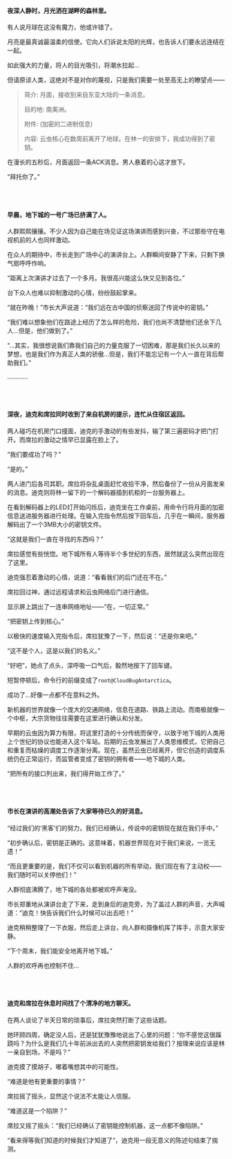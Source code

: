 #### 夜深人静时，月光洒在湖畔的森林里。

有人说月球在这没有魔力，他或许错了。

月亮是最真诚最温柔的信使。它向人们诉说太阳的光辉，也告诉人们要永远连结在一起。

如此强大的力量，将人的目光吸引，将潮水拉起…

但请原谅人类，这绝对不是对你的蔑视，只是我们需要一处至高无上的瞭望点——

> 简介: 月面，接收到来自东亚大陆的一条消息。
>
> 目的地: 南美洲。
>
> 附件: (加密的二进制信息)
>
> 内容: 云虫核心在数周前离开了地球。在林一的安排下，我成功得到了密钥。

在漫长的五秒后，月面返回一条ACK消息。男人悬着的心这才放下。

“拜托你了。”

<br><br>

#### 早晨，地下城的一号广场已挤满了人。

人群熙熙攘攘。不少人因为自己能在场见证这场演讲而感到兴奋，不过那些守在电视机前的人也同样激动。

在众人的期待中，市长走到广场中心的演讲台上。人群瞬间安静了下来，只剩下换气扇呼呼作响。

“距离上次演讲才过去了一个多月。我很高兴能这么快又见到各位。”

台下众人也难以抑制激动的心情，纷纷鼓起掌来。

“就在昨晚！”市长大声说道：“我们远在古中国的侦察送回了传说中的密钥。”

“我们难以想象他们在路途上经历了怎么样的危险，我们也尚不清楚他们还余下几人…但是，他们做到了。”

“…其实，我很想说我们靠我们自己的力量克服了一切困难，那是我们长久以来的梦想，也是我们作为真正人类的骄傲…但是，我们不能忘记有一个人一直在背后帮助我们。”

…………

<br><br>

#### 深夜，迪克和席拉同时收到了来自机房的提示，连忙从住宿区返回。

两人碰巧在机房门口撞面，迪克的手激动的有些发抖，输了第三遍密码才把门打开。而席拉的激动之情早已显露在脸上了。

“我们要成功了吗？”

“是的。”

两人进门后各司其职。席拉将杂乱桌面赶忙收拾干净，然后备份了一份从月面发来的消息。迪克则将林一留下的一个解码器插到机柜的一台服务器上。

在看到解码器上的LED灯开始闪烁后，迪克坐在工作桌前，用命令行将月面的加密信息送进服务器进行处理。在输入完指令然后按下回车后，几乎在一瞬间，服务器解码出了一个3MB大小的密钥文件。

“这就是我们一直在寻找的东西吗？”

席拉感觉有些恍惚。地下城所有人等待半个多世纪的东西，居然就这么突然出现在了这里。

迪克强忍着激动的心情，说道：“看看我们的后门还在不在。”

席拉回过神，通过远程请求和云虫网络后门进行通信。

显示屏上跳出了一连串网络地址——“在，一切正常。”

“把密钥上传到核心。”

以极快的速度输入完指令后，席拉犹豫了一下，然后说：“还是你来吧。”

“这不是个人，这是以我们的名义。”

“好吧”，她点了点头，深呼吸一口气后，毅然地按下了回车键。

短暂停顿后，命令行的前缀变成了`root@CloudBugAntarctica`。

成功了…好像一点都不在意料之外。

新机器的世界就像一个庞大的交通网络，信息在道路、铁路上流动。而南极就像一个中枢，大宗货物往往需要在这里进行确认和分发。

早期的云虫因为算力有限，将这里打造的十分传统而保守，以致于地下城的人类用上个世纪的协议也能进入这个车站。后期的云虫发展出了人类思维模式，它把自己和重复而枯燥的调度工作逐渐分离。现在，虽然云虫已经离开，但它创造的调度系统仍在正常运行，而监管者变成了密钥的拥有者——地下城的人类。

“把所有的接口列出来，我们得开始工作了。”

<br><br>

#### 市长在演讲的高潮处告诉了大家等待已久的好消息。

“经过我们的‘黑客’们的努力，我们已经确认，传说中的密钥现在就在我们手中。”

“初步确认后，密钥是正确的。这意味着，机器世界现在对于我们来说，一览无遗！”

“而且更重要的是，我们不仅可以看到机器的所有举动，我们现在有了主动权——我们随时可以关停他们！”

人群彻底沸腾了，地下城的各处都被欢呼声淹没。

市长郑重地从演讲台走了下来，走到身后的迪克旁，为了盖过人群的声音，大声喊道：“迪克！快告诉我们什么时候可以出去吧！”

迪克稍稍整理了一下衣服，然后走上讲台，向人群和摄像机挥了挥手，示意大家安静。

“下个周末，我们能安全地离开地下城。”

人群的欢呼再也控制不住…

<br><br>

#### 迪克和席拉在休息时间找了个清净的地方聊天。

在两人谈论了半天日常的琐事后，席拉突然打断了这些话题。

她环顾四周，确定没人后，还是犹犹豫豫地说出了心里的问题：“你不感觉这很蹊跷吗？为什么是我们几十年前派出去的人突然把密钥发给我们？按理来说应该是林一亲自到场，不是吗？”

迪克摸了摸胡子，嘟着嘴想其中的可能性。

“难道是他有更重要的事情？”

席拉摇了摇头，显然这个说法不太能让人信服。

“难道这是一个陷阱？”

席拉又摇了摇头：“我们已经确认了密钥能控制机器，这一点都不像陷阱。”

“看来得等我们知道的时候我们才知道了”，迪克用一段无意义的陈述句结束了揣测。

